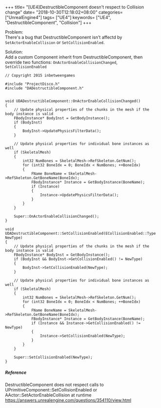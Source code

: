 +++
title= "[UE4]DestructibleComponent doesn't respect to Collision change"
date= "2018-10-30T12:18:02+08:00"
categories= ["UnrealEngine4"]
tags= ["UE4"]
keywords= ["UE4", "DestructibleComponent", "Collision"]
+++

Problem:  
There's a bug that DestructibleComponent isn't affectd by `SetActorEnableCollision` or `SetCollisionEnabled`.

Solution:  
Add a custom Component inherit from DestructibleComponent, then override two functions: `OnActorEnableCollisionChanged`, `SetCollisionEnabled`

    // Copyright 2015 inbetweengames

    #include "ProjectDisco.h"
    #include "DADestructibleComponent.h"


    void UDADestructibleComponent::OnActorEnableCollisionChanged()
    {
        // Update physical properties of the chunks in the mesh if the body instance is valid
        FBodyInstance* BodyInst = GetBodyInstance();
        if (BodyInst)
        {
            BodyInst->UpdatePhysicsFilterData();
        }

        // Update physical properties for individual bone instances as well
        if (SkeletalMesh)
        {
            int32 NumBones = SkeletalMesh->RefSkeleton.GetNum();
            for (int32 BoneIdx = 0; BoneIdx < NumBones; ++BoneIdx)
            {
                FName BoneName = SkeletalMesh->RefSkeleton.GetBoneName(BoneIdx);
                FBodyInstance* Instance = GetBodyInstance(BoneName);
                if (Instance)
                {
                    Instance->UpdatePhysicsFilterData();
                }
            }
        }

        Super::OnActorEnableCollisionChanged();
    }

    void UDADestructibleComponent::SetCollisionEnabled(ECollisionEnabled::Type NewType)
    {
        // Update physical properties of the chunks in the mesh if the body instance is valid
        FBodyInstance* BodyInst = GetBodyInstance();
        if (BodyInst && BodyInst->GetCollisionEnabled() != NewType)
        {
            BodyInst->SetCollisionEnabled(NewType);
        }

        // Update physical properties for individual bone instances as well
        if (SkeletalMesh)
        {
            int32 NumBones = SkeletalMesh->RefSkeleton.GetNum();
            for (int32 BoneIdx = 0; BoneIdx < NumBones; ++BoneIdx)
            {
                FName BoneName = SkeletalMesh->RefSkeleton.GetBoneName(BoneIdx);
                FBodyInstance* Instance = GetBodyInstance(BoneName);
                if (Instance && Instance->GetCollisionEnabled() != NewType)
                {
                    Instance->SetCollisionEnabled(NewType);
                }
            }
        }

        Super::SetCollisionEnabled(NewType);
    }
    
##### Reference
DestructibleComponent does not respect calls to UPrimitiveComponent::SetCollisionEnabled or AActor::SetActorEnableCollision at runtime  
https://answers.unrealengine.com/questions/354110/view.html
